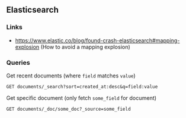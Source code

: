 ## Elasticsearch

### Links

- https://www.elastic.co/blog/found-crash-elasticsearch#mapping-explosion (How to avoid a mapping explosion)

### Queries

Get recent documents (where `field` matches `value`)

```
GET documents/_search?sort=created_at:desc&q=field:value
```

Get specific document (only fetch `some_field` for document)

```
GET documents/_doc/some_doc?_source=some_field
```
